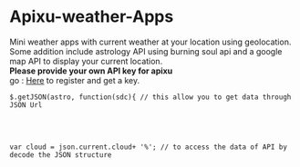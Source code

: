 # Apixu-weather-Apps
Mini weather apps with current weather at your location using geolocation.
Some addition include astrology API using burning soul api and a google map API to display your current location.
<br>
<b>Please provide your own API key for apixu</b><br>
go  : <a href="https://www.apixu.com">Here<a> to register and get a key.
<pre><code>$.getJSON(astro, function(sdc){ // this allow you to get data through JSON Url</code><pre>
<br>
<pre><code>var cloud = json.current.cloud+ '%'; // to access the data of API by decode the JSON structure </pre></code>
